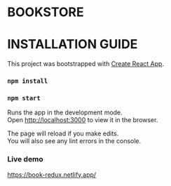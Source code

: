 # BOOKSTORE 


# INSTALLATION GUIDE
This project was bootstrapped with [Create React App](https://github.com/facebook/create-react-app).


### `npm install`

### `npm start`


Runs the app in the development mode.<br />
Open [http://localhost:3000](http://localhost:3000) to view it in the browser.

The page will reload if you make edits.<br />
You will also see any lint errors in the console.

### Live demo

https://book-redux.netlify.app/